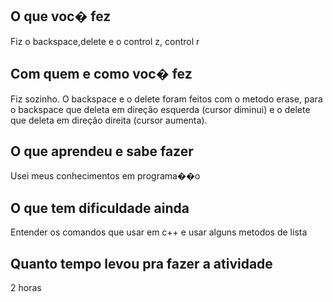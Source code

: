 ## O que voc� fez  
Fiz o backspace,delete e o control z, control r

## Com quem e como voc� fez  
Fiz sozinho. 
O backspace e o delete foram feitos com o metodo erase, para o backspace que deleta em direção esquerda (cursor diminui) e o delete que deleta em direção direita (cursor aumenta). 


## O que aprendeu e sabe fazer  
Usei meus conhecimentos em programa��o 

## O que tem dificuldade ainda  
Entender os comandos que usar em c++ e usar alguns metodos de lista

## Quanto tempo levou pra fazer a atividade 
2 horas
